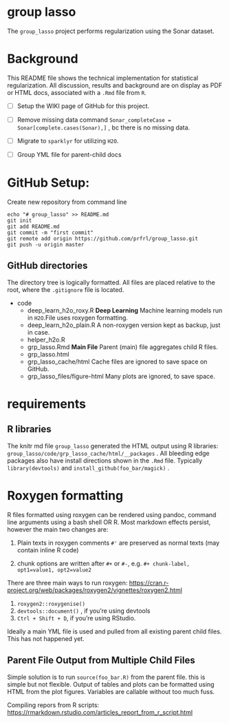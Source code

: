 # group lasso

The `group_lasso` project performs regularization using the Sonar dataset.


# Background
This README file shows the technical implementation for statistical regularization. All discussion, results and background are on display as PDF or HTML docs, associated with a `.Rmd` file from `R`.

- [ ] Setup the WIKI page of GitHub for this project.

- [ ] Remove missing data command `Sonar_completeCase = Sonar[complete.cases(Sonar),]` , bc there is no missing data.

- [ ] Migrate to `sparklyr` for utilizing `H2O`.

- [ ] Group YML file for parent-child docs


# GitHub Setup:

Create new repository from command line

```
echo "# group_lasso" >> README.md
git init
git add README.md
git commit -m "first commit"
git remote add origin https://github.com/prfrl/group_lasso.git
git push -u origin master
```

## GitHub directories

The directory tree is logically formatted. All files are placed relative to the root, where the `.gitignore` file is located.


* code
  * deep_learn_h2o_roxy.R **Deep Learning** Machine learning models run in
   `H2O`.File uses roxygen formatting.
  * deep_learn_h2o_plain.R  A non-roxygen version kept as backup, just in case.
  * helper_h2o.R
  * grp_lasso.Rmd    **Main File** Parent (main) file aggregates child R files.    
  * grp_lasso.html
  * grp_lasso_cache/html  Cache files are ignored to save space on GitHub.
  * grp_lasso_files/figure-html Many plots are ignored, to save space.

# requirements

## R libraries
The knitr md file `group_lasso` generated the HTML output using R libraries:
`group_lasso/code/grp_lasso_cache/html/__packages` . All bleeding edge packages also have install directions shown in the `.Rmd` file. Typically `library(devtools)` and `install_github(foo_bar/magick)` .


# Roxygen formatting

R files formatted using roxygen can be rendered using pandoc, command line
 arguments using a bash shell OR R. Most markdown effects persist, however
 the main two changes are:

1.  Plain texts in roxygen comments `#'` are preserved as normal texts
  (may contain inline R code)

1. chunk options are written after `#+` or `#-`, e.g.
`#+ chunk-label, opt1=value1, opt2=value2`

There are three main ways to run roxygen: https://cran.r-project.org/web/packages/roxygen2/vignettes/roxygen2.html

1. `roxygen2::roxygenise()`
1. `devtools::document()` , if you’re using devtools
1. `Ctrl + Shift + D`, if you’re using RStudio.

Ideally a main YML file is used and pulled from all existing parent child files.
This has not happened yet.

## Parent File Output from Multiple Child Files

Simple solution is to run `source(foo_bar.R)` from the parent file. this
 is simple but not flexible. Output of tables and plots can be formatted
 using HTML from the plot figures. Variables are callable without too much
 fuss.

Compiling repors from R scripts:
 https://rmarkdown.rstudio.com/articles_report_from_r_script.html
